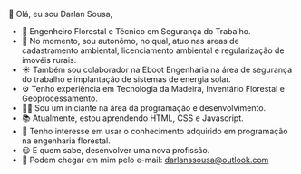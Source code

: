 👋 Olá, eu sou Darlan Sousa,

- 🌲 Engenheiro Florestal e Técnico em Segurança do Trabalho.
- 🌱 No momento, sou autonômo, no qual, atuo nas áreas de cadastramento ambiental, licenciamento ambiental e regularização de imovéis rurais.
- ☀️ Também sou colaborador na Eboot Engenharia na área de segurança do trabalho e implantação de sistemas de energia solar.
- ⚙️ Tenho experiência em Tecnologia da Madeira, Inventário Florestal e Geoprocessamento.
- 👶🏻 Sou um iniciante na área da programação e desenvolvimento.
- 📚 Atualmente, estou aprendendo HTML, CSS e Javascript.
- 👀 Tenho interesse em usar o conhecimento adquirido em programação na engenharia florestal.
- 😃 E quem sabe, desenvolver uma nova profissão.
- 📧 Podem chegar em mim pelo e-mail: darlanssousa@outlook.com
